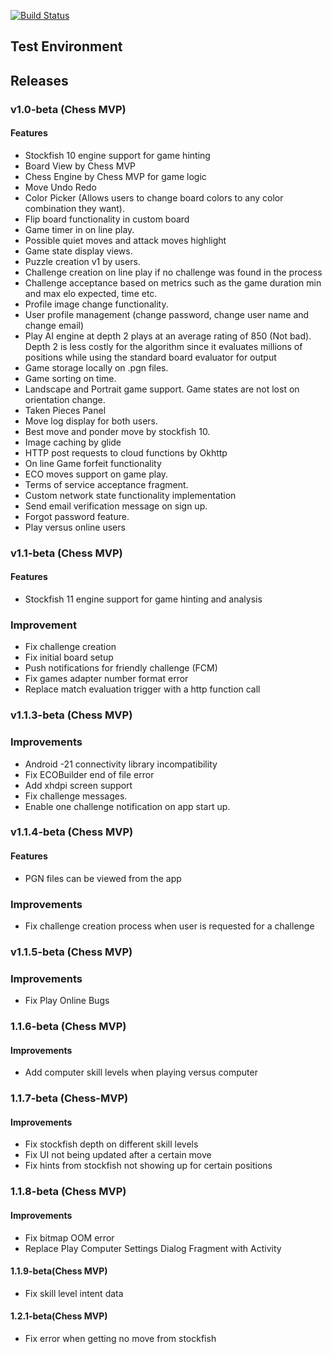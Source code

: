 [![Build Status](https://travis-ci.com/Magz8984/chess-bet.svg?token=1t1EwrDpq3sLA8yRH7Ea&branch=test_env)](https://travis-ci.com/Magz8984/chess-bet)

## Test Environment

## Releases 

### v1.0-beta (Chess MVP)


#### Features

- Stockfish 10 engine support for game hinting
-  Board View by Chess MVP
- Chess Engine by Chess MVP for game logic
- Move Undo Redo
- Color Picker (Allows users to change board colors to any color combination they want).
- Flip board functionality in custom board
- Game timer in on line play.
- Possible quiet moves and attack moves highlight
- Game state display views.
- Puzzle creation v1 by users.
- Challenge creation on line play if no challenge was found in the process
- Challenge acceptance based on metrics such as the game duration min and max elo expected, time etc.
- Profile image change functionality.
- User profile  management (change password, change user name and change email)
- Play AI engine at depth 2 plays at an average rating of 850 (Not bad). Depth 2 is less costly for the algorithm since it evaluates millions of positions while using the standard board evaluator for output
- Game storage locally on .pgn files.
- Game sorting on time.
- Landscape and Portrait game support. Game states are not lost on orientation change.
- Taken Pieces Panel
- Move log display for both users.
- Best move and ponder move by stockfish 10.
- Image caching by glide
- HTTP post requests to cloud functions by Okhttp
- On line Game forfeit functionality
- ECO moves support on game play.
- Terms of service acceptance fragment.
- Custom network state functionality implementation
- Send email verification message on sign up.
- Forgot password feature.
- Play versus online users

### v1.1-beta (Chess MVP)

#### Features

- Stockfish 11 engine support for game hinting and analysis

### Improvement
- Fix challenge creation
- Fix initial board setup
- Push notifications for friendly challenge (FCM)
- Fix games adapter number format error
- Replace match evaluation trigger with a http function call

### v1.1.3-beta (Chess MVP)

### Improvements

- Android -21 connectivity library incompatibility 
- Fix ECOBuilder end of file error
- Add xhdpi screen support
- Fix challenge messages.
- Enable one challenge notification on app start up.

### v1.1.4-beta (Chess MVP)

#### Features

- PGN files can be viewed from the app

### Improvements
- Fix challenge creation process when user is requested for a challenge

### v1.1.5-beta (Chess MVP)

### Improvements

- Fix Play Online Bugs

### 1.1.6-beta (Chess MVP)

#### Improvements

- Add computer skill levels when playing versus computer

### 1.1.7-beta (Chess-MVP)

#### Improvements

- Fix stockfish depth on different skill levels
- Fix UI not being updated after a certain move
- Fix hints from stockfish not showing up for certain positions

### 1.1.8-beta (Chess MVP)

#### Improvements

- Fix bitmap OOM error
- Replace Play Computer Settings Dialog Fragment with Activity

#### 1.1.9-beta(Chess MVP)
- Fix skill level intent data

#### 1.2.1-beta(Chess MVP)
- Fix error when getting no move from stockfish